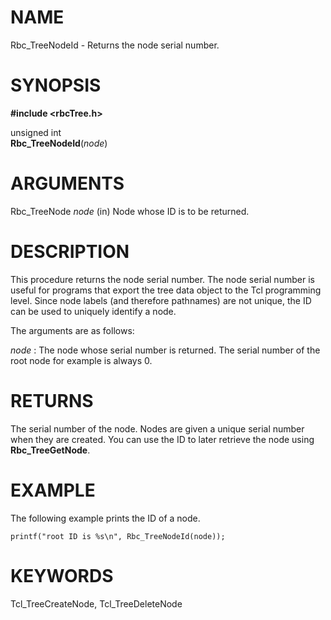 

NAME
====

Rbc\_TreeNodeId \- Returns the node serial number\.  

SYNOPSIS
========

__#include \<rbcTree\.h\>__  

unsigned int  
__Rbc\_TreeNodeId__(*node*)  

ARGUMENTS
=========

Rbc\_TreeNode   *node*   (in)      Node whose ID is to be returned\.

DESCRIPTION
===========

This procedure returns the node serial number\.  The node serial number
is useful for programs that export the tree data object to the Tcl
programming level\.  Since node labels (and therefore pathnames) are not
unique, the ID can be used to uniquely identify a node\.

The arguments are as follows:  

*node*
:   The node whose serial number is returned\.  The serial number
    of the root node for example is always 0\.  

RETURNS
=======

The serial number of the node\.  Nodes are given a unique serial number
when they are created\.  You can use the ID to later retrieve the node
using __Rbc\_TreeGetNode__\.  

EXAMPLE
=======

The following example prints the ID of a node\.  

~~~~~
printf("root ID is %s\n", Rbc_TreeNodeId(node));
~~~~~

KEYWORDS
========

Tcl\_TreeCreateNode, Tcl\_TreeDeleteNode  

